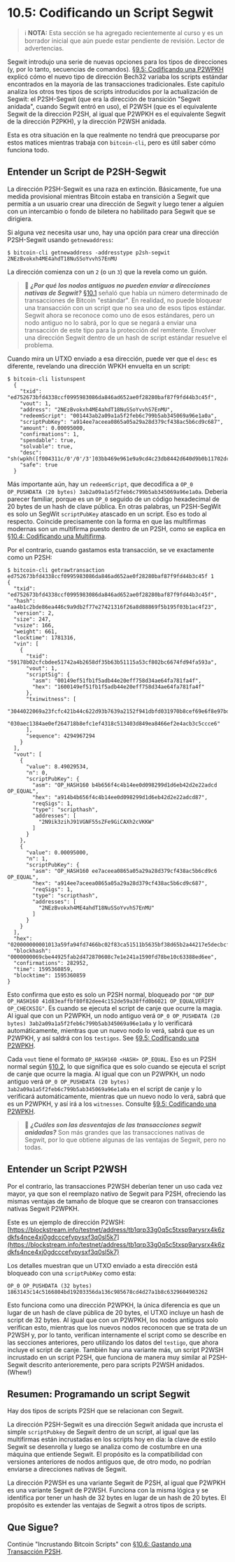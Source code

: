 # 10.5: Codificando un Script Segwit

> :information_source: **NOTA:** Esta sección se ha agregado recientemente al curso y es un borrador inicial que aún puede estar pendiente de revisión. Lector de advertencias.

Segwit introdujo una serie de nuevas opciones para los tipos de direcciones (y, por lo tanto, secuencias de comandos). [§9.5: Codificando una P2WPKH](09_5_Codificando_una_P2WPKH.md) explicó cómo el nuevo tipo de dirección Bech32 variaba los scripts estándar encontrados en la mayoría de las transacciones tradicionales. Este capitulo analiza los otros tres tipos de scripts introducidos por la actualización de Segwit: el P2SH-Segwit (que era la dirección de transición "Segwit anidada", cuando Segwit entró en uso), el P2WSH (que es el equivalente Segwit de la dirección P2SH, al igual que P2WPKH es el equivalente Segwit de la dirección P2PKH), y la dirección P2WSH anidada.

Esta es otra situación en la que realmente no tendrá que preocuparse por estos matices mientras trabaja con `bitcoin-cli`, pero es útil saber cómo funciona todo.

## Entender un Script de P2SH-Segwit

La dirección P2SH-Segwit es una raza en extinción. Básicamente, fue una medida provisional mientras Bitcoin estaba en transición a Segwit que permitía a un usuario crear una dirección de Segwit y luego tener a alguien con un intercambio o fondo de biletera no habilitado para Segwit que se dirigiera. 

Si alguna vez necesita usar uno, hay una opción para crear una dirección P2SH-Segwit usando `getnewaddress`:
```
$ bitcoin-cli getnewaddress -addresstype p2sh-segwit
2NEzBvokxh4ME4ahdT18NuSSoYvvhS7EnMU
```
La dirección comienza con un `2` (o un `3`) que la revela como un guión.

> :book: ***¿Por qué los nodos antiguos no pueden enviar a direcciones nativas de Segwit?*** [§10.1](10_1_Entendiendo_la_Base_de_P2SH.md) señaló que había un número determinado de transacciones de Bitcoin "estándar". En realidad, no puede bloquear una transacción con un script que no sea uno de esos tipos estándar. Segwit ahora se reconoce como uno de esos estándares, pero un nodo antiguo no lo sabrá, por lo que se negará a enviar una transacción de este tipo para la protección del remitente. Envolver una dirección Segwit dentro de un hash de script estándar resuelve el problema.

Cuando mira un UTXO enviado a esa dirección, puede ver que el `desc` es diferente, revelando una dirección WPKH envuelta en un script:
```
$ bitcoin-cli listunspent
  {
    "txid": "ed752673bfd4338ccf0995983086da846ad652ae0f28280baf87f9fd44b3c45f",
    "vout": 1,
    "address": "2NEzBvokxh4ME4ahdT18NuSSoYvvhS7EnMU",
    "redeemScript": "001443ab2a09a1a5f2feb6c799b5ab345069a96e1a0a",
    "scriptPubKey": "a914ee7aceea0865a05a29a28d379cf438ac5b6cd9c687",
    "amount": 0.00095000,
    "confirmations": 1,
    "spendable": true,
    "solvable": true,
    "desc": "sh(wpkh([f004311c/0'/0'/3']03bb469e961e9a9cd4c23db8442d640d9b0b11702dc0126462ac9eb88b64a4dd48))#p29e839h",
    "safe": true
  }
```
Más importante aún, hay un `redeemScript`, que decodifica a `OP_0 OP_PUSHDATA (20 bytes) 3ab2a09a1a5f2feb6c799b5ab345069a96e1a0a`. Deberia parecer familiar, porque es un `OP_0` seguido de un código hexadecimal de 20 bytes de un hash de clave pública. En otras palabras, un P2SH-SegWit es solo un SegWit `scriptPubKey` atascado en un script. Eso es todo al respecto. Coincide precisamente con la forma en que las multifirmas modernas son un multifirma puesto dentro  de un P2SH, como se explica en [§10.4: Codificando una Multifirma](10_4_Codificando_una_Multifirma.md).

Por el contrario, cuando gastamos esta transacción, se ve exactamente como un P2SH:
```
$ bitcoin-cli getrawtransaction ed752673bfd4338ccf0995983086da846ad652ae0f28280baf87f9fd44b3c45f 1
{
  "txid": "ed752673bfd4338ccf0995983086da846ad652ae0f28280baf87f9fd44b3c45f",
  "hash": "aa4b1c2bde86ea446c9a9db2f77e27421316f26a8d88869f5b195f03b1ac4f23",
  "version": 2,
  "size": 247,
  "vsize": 166,
  "weight": 661,
  "locktime": 1781316,
  "vin": [
    {
      "txid": "59178b02cfcbdee51742a4b2658df35b63b51115a53cf802bc6674fd94fa593a",
      "vout": 1,
      "scriptSig": {
        "asm": "00149ef51fb1f5adb44e20eff758d34ae64fa781fa4f",
        "hex": "1600149ef51fb1f5adb44e20eff758d34ae64fa781fa4f"
      },
      "txinwitness": [
        "3044022069a23fcfc421b44c622d93b7639a2152f941dbfd031970b8cef69e6f8e97bd46022026cb801f38a1313cf32a8685749546a5825b1c332ee4409db82f9dc85d99086401",
        "030aec1384ae0ef264718b8efc1ef4318c513403d849ea8466ef2e4acb3c5ccce6"
      ],
      "sequence": 4294967294
    }
  ],
  "vout": [
    {
      "value": 8.49029534,
      "n": 0,
      "scriptPubKey": {
        "asm": "OP_HASH160 b4b656f4c4b14ee0d098299d1d6eb42d2e22adcd OP_EQUAL",
        "hex": "a914b4b656f4c4b14ee0d098299d1d6eb42d2e22adcd87",
        "reqSigs": 1,
        "type": "scripthash",
        "addresses": [
          "2N9ik3zihJ91VGNF55sZFe9GiCAXh2cVKKW"
        ]
      }
    },
    {
      "value": 0.00095000,
      "n": 1,
      "scriptPubKey": {
        "asm": "OP_HASH160 ee7aceea0865a05a29a28d379cf438ac5b6cd9c6 OP_EQUAL",
        "hex": "a914ee7aceea0865a05a29a28d379cf438ac5b6cd9c687",
        "reqSigs": 1,
        "type": "scripthash",
        "addresses": [
          "2NEzBvokxh4ME4ahdT18NuSSoYvvhS7EnMU"
        ]
      }
    }
  ],
  "hex": "020000000001013a59fa94fd7466bc02f83ca51511b5635bf38d65b2a44217e5decbcf028b175901000000171600149ef51fb1f5adb44e20eff758d34ae64fa781fa4ffeffffff029e299b320000000017a914b4b656f4c4b14ee0d098299d1d6eb42d2e22adcd87187301000000000017a914ee7aceea0865a05a29a28d379cf438ac5b6cd9c68702473044022069a23fcfc421b44c622d93b7639a2152f941dbfd031970b8cef69e6f8e97bd46022026cb801f38a1313cf32a8685749546a5825b1c332ee4409db82f9dc85d9908640121030aec1384ae0ef264718b8efc1ef4318c513403d849ea8466ef2e4acb3c5ccce6442e1b00",
  "blockhash": "0000000069cbe44925fab2d472870608c7e1e241a1590fd78be10c63388ed6ee",
  "confirmations": 282952,
  "time": 1595360859,
  "blocktime": 1595360859
}
```
Esto confirma que esto es solo un P2SH normal, bloqueado por `"OP_DUP OP_HASH160 41d83eaffbf80f82dee4c152de59a38ffd0b6021 OP_EQUALVERIFY OP_CHECKSIG"`. Es cuando se ejecuta el script de canje que ocurre la magia. Al igual que con un P2WPKH, un nodo antiguo verá `OP_0 OP_PUSHDATA (20 bytes) 3ab2a09a1a5f2feb6c799b5ab345069a96e1a0a` y lo verificará automáticamente, mientras que un nuevo nodo lo verá, sabrá que es un P2WPKH, y así saldrá con los `testigos`. See [§9.5: Codificando una P2WPKH](09_5_Codificando_una_P2WPKH.md).

Cada `vout` tiene el formato `OP_HASH160 <HASH> OP_EQUAL`. Eso es un P2SH normal según [§10.2](10_2_Construyendo_la_Estructura_de_P2SH.md), lo que significa que es solo cuando se ejecuta el script de canje que ocurre la magia. Al igual que con un P2WPKH, un nodo antiguo verá `OP_0 OP_PUSHDATA (20 bytes) 3ab2a09a1a5f2feb6c799b5ab345069a96e1a0a` en el script de canje y lo verificará automáticamente, mientras que un nuevo nodo lo verá, sabrá que es un P2WPKH, y así irá a los `witnesses`. Consulte [§9.5: Codificando una P2WPKH](09_5_Codificando_una_P2WPKH.md).

> :book: ***¿Cuáles son las desventajas de las transacciones segwit anidadas?*** Son más grandes que las transacciones nativas de Segwit, por lo que obtiene algunas de las ventajas de Segwit, pero no todas.

## Entender un Script P2WSH

Por el contrario, las transacciones P2WSH deberían tener un uso cada vez mayor, ya que son el reemplazo nativo de Segwit para P2SH, ofreciendo las mismas ventajas de tamaño de bloque que se crearon con transacciones nativas Segwit P2WPKH.

Este es un ejemplo de dirección P2WSH:
[https://blockstream.info/testnet/address/tb1qrp33g0q5c5txsp9arysrx4k6zdkfs4nce4xj0gdcccefvpysxf3q0sl5k7](https://blockstream.info/testnet/address/tb1qrp33g0q5c5txsp9arysrx4k6zdkfs4nce4xj0gdcccefvpysxf3q0sl5k7)

Los detalles muestran que un UTXO enviado a esta dirección está bloqueado con una `scriptPubKey` como esta:
```
OP_0 OP_PUSHDATA (32 bytes) 1863143c14c5166804bd19203356da136c985678cd4d27a1b8c6329604903262
```
Esto funciona como una dirección P2WPKH, la única diferencia es que un lugar de un hash de clave pública de 20 bytes, el UTXO incluye un hash de script de 32 bytes. Al igual que con un P2WPKH, los nodos antiguos solo verifican esto, mientras que los nuevos nodos reconocen que se trata de un P2WSH y, por lo tanto, verifican internamente el script como se describe en las secciones anteriores, pero utilizando los datos del `testigo`, que ahora incluye el script de canje.
También hay una variante más, un script P2WSH incrustado en un script P2SH, que funciona de manera muy similar al P2SH-Segwit descrito anterioremente, pero para scripts P2WSH anidados. (Whew!)

## Resumen: Programando un script Segwit

Hay dos tipos de scripts P2SH que se relacionan con Segwit. 

La dirección P2SH-Segwit es una dirección Segwit anidada que incrusta el simple `scriptPubkey` de Segwit dentro de un script, al igual que las multifirmas están incrustadas en los scripts hoy en día: la clave de estilo Segwit se desenrolla y luego se analiza como de costumbre en una máquina que entiende Segwit. El propósito es la compatibilidad con versiones anteriores de nodos antiguos que, de otro modo, no podrían enviarse a direcciones nativas de Segwit.

La dirección P2WSH es una variante Segwit de P2SH, al igual que P2WPKH es una variante Segwit de P2WSH. Funciona con la misma lógica y se identifica por tener un hash de 32 bytes en lugar de un hash de 20 bytes. El propósito es extender las ventajas de Segwit a otros tipos de scripts.

## Que Sigue?

Continúe "Incrustando Bitcoin Scripts" con [§10.6: Gastando una Transacción P2SH](10_6_Gastando_una_Transaccion_P2SH.md).
